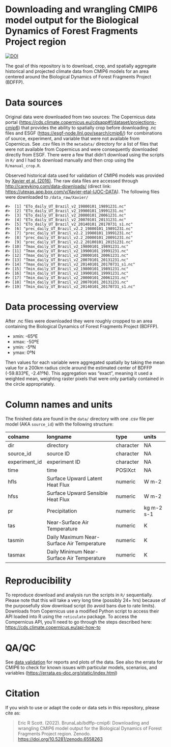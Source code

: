
<!-- README.md is generated from README.Rmd. Please edit that file -->

# Downloading and wrangling CMIP6 model output for the Biological Dynamics of Forest Fragments Project region

<!-- badges: start -->

[![DOI](https://zenodo.org/badge/426372968.svg)](https://zenodo.org/badge/latestdoi/426372968)

<!-- badges: end -->

The goal of this repository is to download, crop, and spatially
aggregate historical and projected climate data from CMIP6 models for an
area centered around the Biological Dynamics of Forest Fragments Project
(BDFFP).

# Data sources

Original data were downloaded from two sources: The Copernicus data
portal
(<https://cds.climate.copernicus.eu/cdsapp#!/dataset/projections-cmip6>)
that provides the ability to spatially crop before downloading .nc files
and ESGF (<https://esgf-node.llnl.gov/search/cmip6/>) for combinations
of source, experiment, and variable that were not available from
Copernicus. See .csv files in the `metadata/` directory for a list of
files that were not available from Copernicus and were consequently
downloaded directly from ESGF. There were a few that didn’t download
using the scripts in `R/` and I had to download manually and then crop
using the `R/manual_crop.R`.

Observed historical data used for validation of CMIP6 models was
provided by [Xavier et al. (2016)](https://doi.org/10.1002/joc.4518).
The raw data files are accessed through
<http://careyking.com/data-downloads/> (direct link:
<https://utexas.app.box.com/v/Xavier-etal-IJOC-DATA>). The following
files were downloaded to `/data_raw/Xavier/`

    #>  [1] "ETo_daily_UT_Brazil_v2_19800101_19891231.nc"    
    #>  [2] "ETo_daily_UT_Brazil_v2_19900101_19991231.nc"    
    #>  [3] "ETo_daily_UT_Brazil_v2_20000101_20061231.nc"    
    #>  [4] "ETo_daily_UT_Brazil_v2_20070101_20131231.nc"    
    #>  [5] "ETo_daily_UT_Brazil_v2_20140101_20170731_s1.nc" 
    #>  [6] "prec_daily_UT_Brazil_v2.2_19800101_19891231.nc" 
    #>  [7] "prec_daily_UT_Brazil_v2.2_19900101_19991231.nc" 
    #>  [8] "prec_daily_UT_Brazil_v2.2_20000101_20091231.nc" 
    #>  [9] "prec_daily_UT_Brazil_v2.2_20100101_20151231.nc" 
    #> [10] "Tmax_daily_UT_Brazil_v2_19800101_19891231.nc"   
    #> [11] "Tmax_daily_UT_Brazil_v2_19900101_19991231.nc"   
    #> [12] "Tmax_daily_UT_Brazil_v2_20000101_20061231.nc"   
    #> [13] "Tmax_daily_UT_Brazil_v2_20070101_20131231.nc"   
    #> [14] "Tmax_daily_UT_Brazil_v2_20140101_20170731_s1.nc"
    #> [15] "Tmin_daily_UT_Brazil_v2_19800101_19891231.nc"   
    #> [16] "Tmin_daily_UT_Brazil_v2_19900101_19991231.nc"   
    #> [17] "Tmin_daily_UT_Brazil_v2_20000101_20061231.nc"   
    #> [18] "Tmin_daily_UT_Brazil_v2_20070101_20131231.nc"   
    #> [19] "Tmin_daily_UT_Brazil_v2_20140101_20170731_s1.nc"

# Data processing overview

After .nc files were downloaded they were roughly cropped to an area
containing the Biological Dynamics of Forest Fragments Project (BDFFP).

-   xmin: -65ºE
-   xmax: -50ºE
-   ymin: -5ºN
-   ymax: 0ºN

Then values for each variable were aggregated spatially by taking the
mean value for a 200km radius circle around the estimated center of
BDFFP (-59.833ºE, -2.41ºN). This aggregation was “exact”, meaning it
used a weighted mean, weighting raster pixels that were only partially
contained in the circle appropriately.

# Column names and units

The finished data are found in the `data/` directory with one .csv file
per model (AKA `source_id`) with the following structure:

| colname       | longname                                   | type      | units      |
|:--------------|:-------------------------------------------|:----------|:-----------|
| dir           | directory                                  | character | NA         |
| source_id     | source ID                                  | character | NA         |
| experiment_id | experiment ID                              | character | NA         |
| time          | time                                       | POSIXct   | NA         |
| hfls          | Surface Upward Latent Heat Flux            | numeric   | W m-2      |
| hfss          | Surface Upward Sensible Heat Flux          | numeric   | W m-2      |
| pr            | Precipitation                              | numeric   | kg m-2 s-1 |
| tas           | Near-Surface Air Temperature               | numeric   | K          |
| tasmin        | Daily Maximum Near-Surface Air Temperature | numeric   | K          |
| tasmax        | Daily Minimum Near-Surface Air Temperature | numeric   | K          |

# Reproducibility

To reproduce download and analysis run the scripts in `R/` sequentially.
Please note that this will take a very long time (possibly 24+ hrs)
because of the purposefully slow download script (to avoid bans due to
rate limits). Downloads from Copernicus use a modified Python script to
access their API loaded into R using the `reticulate` package. To access
the Compernicus API, you’ll need to go through the steps described here:
<https://cds.climate.copernicus.eu/api-how-to>

# QA/QC

See [data validation](https://brunalab.github.io/heliconia-cmip/) for
reports and plots of the data. See also the errata for CMIP6 to check
for known issues with particular models, scenarios, and variables
(<https://errata.es-doc.org/static/index.html>)

# Citation

If you wish to use or adapt the code or data sets in this repository,
please cite as:

> Eric R Scott. (2022). BrunaLab/bdffp-cmip6: Downloading and wrangling
> CMIP6 model output for the Biological Dynamics of Forest Fragments
> Project region. Zenodo. <https://doi.org/10.5281/zenodo.6558263>
